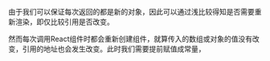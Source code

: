 由于我们可以保证每次返回的都是新的对象，因此可以通过浅比较得知是否需要重新渲染，即仅比较引用是否改变。



然而每次调用React组件时都会重新创建组件，就算传入的数组或对象的值没有改变，引用的地址也会发生改变。此时我们需要提前赋值成常量，